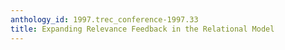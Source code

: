 ```yaml
---
anthology_id: 1997.trec_conference-1997.33
title: Expanding Relevance Feedback in the Relational Model
---
```

